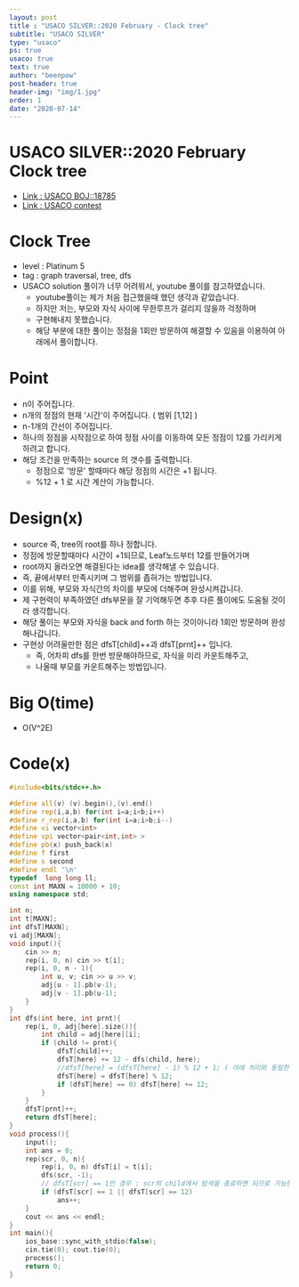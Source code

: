 ```yaml
---
layout: post
title : "USACO SILVER::2020 February - Clock tree"
subtitle: "USACO SILVER"
type: "usaco"
ps: true
usaco: true
text: true
author: "beenpow"
post-header: true
header-img: "img/1.jpg"
order: 1
date: "2020-07-14"
---
```


# USACO SILVER::2020 February Clock tree
- [Link : USACO BOJ::18785](https://www.acmicpc.net/problem/18785)
- [Link : USACO contest](http://usaco.org/index.php?page=feb20results)

# Clock Tree

- level : Platinum 5
- tag : graph traversal, tree, dfs
- USACO solution 풀이가 너무 어려워서, youtube 풀이를 참고하였습니다.
  - youtube풀이는 제가 처음 접근했을때 했던 생각과 같았습니다.
  - 하지만 저는, 부모와 자식 사이에 무한루프가 걸리지 않을까 걱정하며
  - 구현해내지 못했습니다.
  - 해당 부분에 대한 풀이는 정점을 1회만 방문하여 해결할 수 있음을 이용하여 아래에서 풀이합니다.

# Point
- n이 주어집니다.
- n개의 정점의 현재 '시간'이 주어집니다. ( 범위 [1,12] )
- n-1개의 간선이 주어집니다.
- 하나의 정점을 시작점으로 하여 정점 사이를 이동하여 모든 정점이 12를 가리키게 하려고 합니다.
- 해당 조건을 만족하는 source 의 갯수를 출력합니다.
  - 정점으로 '방문' 할때마다 해당 정점의 시간은 +1 됩니다.
  - %12 + 1 로 시간 계산이 가능합니다.

# Design(x)
- source 즉, tree의 root를 하나 정합니다.
- 정점에 방문할때마다 시간이 +1되므로, Leaf노드부터 12를 만들어가며
- root까지 올라오면 해결된다는 idea를 생각해낼 수 있습니다.
- 즉, 끝에서부터 만족시키며 그 범위를 좁혀가는 방법입니다.
- 이를 위해, 부모와 자식간의 차이를 부모에 더해주며 완성시켜갑니다.
- 제 구현력이 부족하였던 dfs부문을 잘 기억해두면 추후 다른 풀이에도 도움될 것이라 생각합니다.
- 해당 풀이는 부모와 자식을 back and forth 하는 것이아니라 1회만 방문하며 완성해나갑니다.
- 구현상 어려울만한 점은 dfsT[child]++과 dfsT[prnt]++ 입니다.
  - 즉, 어차피 dfs를 한번 방문해야하므로, 자식을 미리 카운트해주고,
  - 나올때 부모를 카운트해주는 방법입니다.

# Big O(time)
- O(V^2E)

# Code(x)

```cpp
#include<bits/stdc++.h>

#define all(v) (v).begin(),(v).end()
#define rep(i,a,b) for(int i=a;i<b;i++)
#define r_rep(i,a,b) for(int i=a;i>b;i--)
#define vi vector<int>
#define vpi vector<pair<int,int> >
#define pb(x) push_back(x)
#define f first
#define s second
#define endl '\n'
typedef  long long ll;
const int MAXN = 10000 + 10;
using namespace std;

int n;
int t[MAXN];
int dfsT[MAXN];
vi adj[MAXN];
void input(){
    cin >> n;
    rep(i, 0, n) cin >> t[i];
    rep(i, 0, n - 1){
        int u, v; cin >> u >> v;
        adj[u - 1].pb(v-1);
        adj[v - 1].pb(u-1);
    }
}
int dfs(int here, int prnt){
    rep(i, 0, adj[here].size()){
        int child = adj[here][i];
        if (child != prnt){
            dfsT[child]++;
            dfsT[here] += 12 - dfs(child, here);
            //dfsT[here] = (dfsT[here] - 1) % 12 + 1; ( 아래 처리와 동일한 처리:: 0대신 12 사용하려는 목적 )
            dfsT[here] = dfsT[here] % 12;
            if (dfsT[here] == 0) dfsT[here] += 12;
        }
    }
    dfsT[prnt]++;
    return dfsT[here];
}
void process(){
    input();
    int ans = 0;
    rep(scr, 0, n){
        rep(i, 0, n) dfsT[i] = t[i];
        dfs(scr, -1);
        // dfsT[scr] == 1인 경우 : scr의 child에서 탐색을 종료하면 되므로 가능한 경우이다.
        if (dfsT[scr] == 1 || dfsT[scr] == 12)
            ans++;
    }
    cout << ans << endl;
}
int main(){
    ios_base::sync_with_stdio(false);
    cin.tie(0); cout.tie(0);
    process();
    return 0;
}
```
